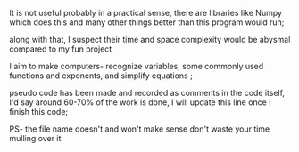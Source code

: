 It is not useful probably in a practical sense, there are libraries like Numpy which does this and many other things better than this program would run;

along with that, I suspect their time and space complexity would be abysmal compared to my fun project

I aim to make computers- recognize variables, some commonly used functions and exponents, and simplify equations ;

pseudo code has been made and recorded as comments in the code itself, I'd say around 60-70% of the work is done, I will update this line once I finish this code;

PS- the file name doesn't and won't make sense don't waste your time mulling over it
